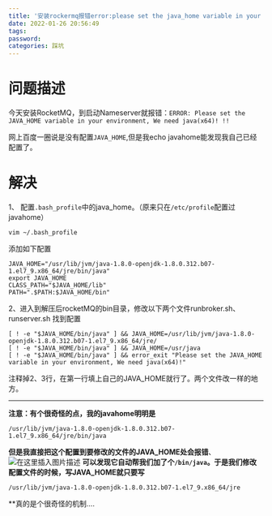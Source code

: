 ```yaml
---
title: '安装rockermq报错error:please set the java_home variable in your environment, we'
date: 2022-01-26 20:56:49
tags:
password:
categories: 踩坑
---
```


# 问题描述

今天安装RocketMQ，到启动Nameserver就报错：`ERROR: Please set the JAVA_HOME variable in your environment, We need java(x64)! !!`

网上百度一圈说是没有配置`JAVA_HOME`,但是我echo javahome能发现我自己已经配置了。

# 解决

1、 配置`.bash_profile`中的java_home。（原来只在`/etc/profile`配置过javahome）

```shell
vim ~/.bash_profile
```

添加如下配置

```shell
JAVA_HOME="/usr/lib/jvm/java-1.8.0-openjdk-1.8.0.312.b07-1.el7_9.x86_64/jre/bin/java"
export JAVA_HOME
CLASS_PATH="$JAVA_HOME/lib"
PATH=".$PATH:$JAVA_HOME/bin"
```

2、进入到解压后rocketMQ的bin目录，修改以下两个文件runbroker.sh、runserver.sh
找到配置

```shell
[ ! -e "$JAVA_HOME/bin/java" ] && JAVA_HOME=/usr/lib/jvm/java-1.8.0-openjdk-1.8.0.312.b07-1.el7_9.x86_64/jre/
[ ! -e "$JAVA_HOME/bin/java" ] && JAVA_HOME=/usr/java
[ ! -e "$JAVA_HOME/bin/java" ] && error_exit "Please set the JAVA_HOME variable in your environment, We need java(x64)!"
```

注释掉2、3行，在第一行填上自己的JAVA_HOME就行了。两个文件改一样的地方。

------

**注意：有个很奇怪的点，我的javahome明明是**

```shell
/usr/lib/jvm/java-1.8.0-openjdk-1.8.0.312.b07-1.el7_9.x86_64/jre/bin/java
```

**但是我直接把这个配置到要修改的文件的JAVA_HOME处会报错**、
![在这里插入图片描述](https://img-blog.csdnimg.cn/86e023fb3b4b4f9ca066931786d2c377.png)
**可以发现它自动帮我们加了个`/bin/java`。于是我们修改配置文件的时候，写JAVA_HOME就只要写**

```shell
/usr/lib/jvm/java-1.8.0-openjdk-1.8.0.312.b07-1.el7_9.x86_64/jre
```

**真的是个很奇怪的机制....